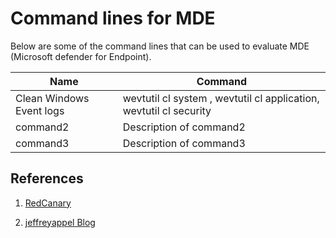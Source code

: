 # Command lines for MDE

Below are some of the command lines that can be used to evaluate MDE (Microsoft defender for Endpoint).

| Name  | Command               |
|----------|---------------------------|
| Clean Windows Event logs | wevtutil cl system , wevtutil cl application, wevtutil cl security   |
| command2 | Description of command2   |
| command3 | Description of command3   |






## References

1. [RedCanary](https://github.com/redcanaryco/invoke-atomicredteam/wiki/Installing-Invoke-AtomicRedTeam)
   
3. [jeffreyappel Blog](https://jeffreyappel.nl/microsoft-defender-for-endpoint-series-validate-defender-protection-and-additional-troubleshooting-part6/)
